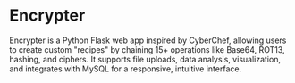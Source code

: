 # Encrypter
Encrypter is a Python Flask web app inspired by CyberChef, allowing users to create custom "recipes" by chaining 15+ operations like Base64, ROT13, hashing, and ciphers. It supports file uploads, data analysis, visualization, and integrates with MySQL for a responsive, intuitive interface.
